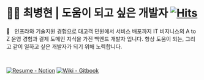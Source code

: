 # :ok_man:&nbsp;최병현 | 도움이 되고 싶은 개발자 [![Hits](https://hits.seeyoufarm.com/api/count/incr/badge.svg?url=https%3A%2F%2Fgithub.com%2FHyune-c%2Fhit-counter&count_bg=%2379C83D&title_bg=%23555555&icon=&icon_color=%23E7E7E7&title=hits&edge_flat=false)](https://hits.seeyoufarm.com)

:wave:&nbsp;&nbsp;&nbsp;인프라와 기술지원 경험으로 대고객 민원에서 서비스 배포까지 IT 비지니스의 A to Z 운영 경험과 결제 도메인 지식을 가진 백엔드 개발자 입니다. 항상 도움이 되는, 그리고 같이 일하고 싶은 개발자가 되기 위해 노력합니다.

<br>

[![Resume - Notion](https://img.shields.io/static/v1?label=Notion&message=Resume&color=E16259&style=flat)](https://eastern-starflower-6ac.notion.site/203ddcc7f3d74e4e819acac3627d9e26) [![Wiki - Gitbook](https://img.shields.io/static/v1?label=Gitbook&message=Hyune+Wiki&color=6366E0&style=flat)](https://hyune.gitbook.io/study-develop/)
